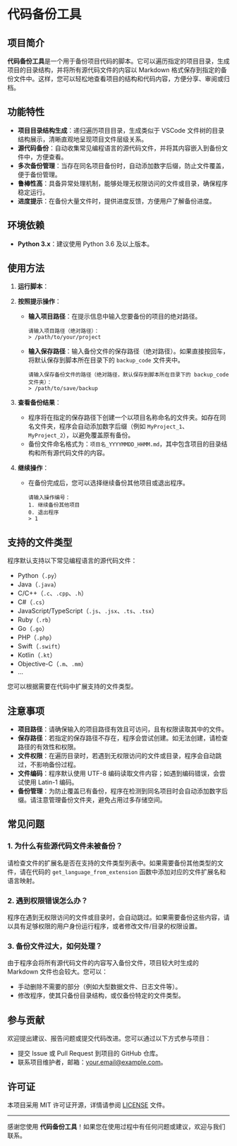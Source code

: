 # 代码备份工具

## 项目简介

**代码备份工具**是一个用于备份项目代码的脚本。它可以遍历指定的项目目录，生成项目的目录结构，并将所有源代码文件的内容以 Markdown 格式保存到指定的备份文件中。这样，您可以轻松地查看项目的结构和代码内容，方便分享、审阅或归档。

## 功能特性

- **项目目录结构生成**：递归遍历项目目录，生成类似于 VSCode 文件树的目录结构展示，清晰直观地呈现项目文件层级关系。
- **源代码备份**：自动收集常见编程语言的源代码文件，并将其内容嵌入到备份文件中，方便查看。
- **多次备份管理**：当存在同名项目备份时，自动添加数字后缀，防止文件覆盖，便于备份管理。
- **鲁棒性高**：具备异常处理机制，能够处理无权限访问的文件或目录，确保程序稳定运行。
- **进度提示**：在备份大量文件时，提供进度反馈，方便用户了解备份进度。

## 环境依赖

- **Python 3.x**：建议使用 Python 3.6 及以上版本。

## 使用方法

1. **运行脚本**：
2. **按照提示操作**：

   - **输入项目路径**：在提示信息中输入您要备份的项目的绝对路径。

     ```
     请输入项目路径（绝对路径）：
     > /path/to/your/project
     ```

   - **输入保存路径**：输入备份文件的保存路径（绝对路径）。如果直接按回车，将默认保存到脚本所在目录下的 `backup_code` 文件夹中。

     ```
     请输入保存备份文件的路径（绝对路径，默认保存到脚本所在目录下的 backup_code 文件夹）：
     > /path/to/save/backup
     ```

3. **查看备份结果**：

   - 程序将在指定的保存路径下创建一个以项目名称命名的文件夹。如存在同名文件夹，程序会自动添加数字后缀（例如 `MyProject_1`、`MyProject_2`），以避免覆盖原有备份。
   - 备份文件命名格式为：`项目名_YYYYMMDD_HHMM.md`，其中包含项目的目录结构和所有源代码文件的内容。

4. **继续操作**：

   - 在备份完成后，您可以选择继续备份其他项目或退出程序。

     ```
     请输入操作编号：
     1. 继续备份其他项目
     0. 退出程序
     > 1
     ```

## 支持的文件类型

程序默认支持以下常见编程语言的源代码文件：

- Python（`.py`）
- Java（`.java`）
- C/C++（`.c`、`.cpp`、`.h`）
- C#（`.cs`）
- JavaScript/TypeScript（`.js`、`.jsx`、`.ts`、`.tsx`）
- Ruby（`.rb`）
- Go（`.go`）
- PHP（`.php`）
- Swift（`.swift`）
- Kotlin（`.kt`）
- Objective-C（`.m`、`.mm`）
- ...

您可以根据需要在代码中扩展支持的文件类型。

## 注意事项

- **项目路径**：请确保输入的项目路径有效且可访问，且有权限读取其中的文件。
- **保存路径**：若指定的保存路径不存在，程序会尝试创建。如无法创建，请检查路径的有效性和权限。
- **文件权限**：在遍历目录时，若遇到无权限访问的文件或目录，程序会自动跳过，不影响备份过程。
- **文件编码**：程序默认使用 UTF-8 编码读取文件内容；如遇到编码错误，会尝试使用 Latin-1 编码。
- **备份管理**：为防止覆盖已有备份，程序在检测到同名项目时会自动添加数字后缀。请注意管理备份文件夹，避免占用过多存储空间。

## 常见问题

### 1. 为什么有些源代码文件未被备份？

请检查文件的扩展名是否在支持的文件类型列表中。如果需要备份其他类型的文件，请在代码的 `get_language_from_extension` 函数中添加对应的文件扩展名和语言映射。

### 2. 遇到权限错误怎么办？

程序在遇到无权限访问的文件或目录时，会自动跳过。如果需要备份这些内容，请以具有足够权限的用户身份运行程序，或者修改文件/目录的权限设置。

### 3. 备份文件过大，如何处理？

由于程序会将所有源代码文件的内容写入备份文件，项目较大时生成的 Markdown 文件也会较大。您可以：

- 手动删除不需要的部分（例如大型数据文件、日志文件等）。
- 修改程序，使其只备份目录结构，或仅备份特定的文件类型。

## 参与贡献

欢迎提出建议、报告问题或提交代码改进。您可以通过以下方式参与项目：

- 提交 Issue 或 Pull Request 到项目的 GitHub 仓库。
- 联系项目维护者，邮箱：your.email@example.com。

## 许可证

本项目采用 MIT 许可证开源，详情请参阅 [LICENSE](LICENSE) 文件。

---

感谢您使用 **代码备份工具**！如果您在使用过程中有任何问题或建议，欢迎与我们联系。
